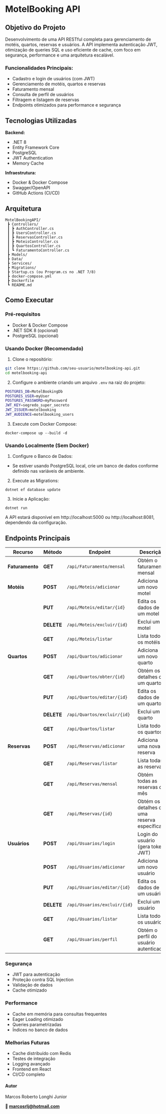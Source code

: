 # MotelBooking API

## Objetivo do Projeto
Desenvolvimento de uma API RESTful completa para gerenciamento de motéis, quartos, reservas e usuários. A API implementa autenticação JWT, otimização de queries SQL e uso eficiente de cache, com foco em segurança, performance e uma arquitetura escalável.

### Funcionalidades Principais:
- Cadastro e login de usuários (com JWT)
- Gerenciamento de motéis, quartos e reservas
- Faturamento mensal
- Consulta de perfil de usuários
- Filtragem e listagem de reservas
- Endpoints otimizados para performance e segurança

## Tecnologias Utilizadas

**Backend:**
- .NET 8
- Entity Framework Core
- PostgreSQL
- JWT Authentication
- Memory Cache

**Infraestrutura:**
- Docker & Docker Compose
- Swagger/OpenAPI
- GitHub Actions (CI/CD)

## Arquitetura

```plaintext
MotelBookingAPI/
 ┣ Controllers/
 ┃ ┣ AuthController.cs
 ┃ ┣ UsersController.cs
 ┃ ┣ ReservasController.cs
 ┃ ┣ MoteisController.cs
 ┃ ┣ QuartosController.cs
 ┃ ┗ FaturamentoController.cs
 ┣ Models/
 ┣ Data/
 ┣ Services/
 ┣ Migrations/
 ┣ Startup.cs (ou Program.cs no .NET 7/8)
 ┣ docker-compose.yml
 ┣ Dockerfile
 ┗ README.md
```

## Como Executar

### Pré-requisitos
- Docker & Docker Compose
- .NET SDK 8 (opcional)
- PostgreSQL (opcional)

### Usando Docker (Recomendado)

1. Clone o repositório:

```bash
git clone https://github.com/seu-usuario/motelbooking-api.git
cd motelbooking-api
```

2. Configure o ambiente criando um arquivo ```.env``` na raiz do projeto:

```bash
POSTGRES_DB=MotelBookingDb
POSTGRES_USER=myUser
POSTGRES_PASSWORD=myPassword
JWT_KEY=segredo_super_secreto
JWT_ISSUER=motelbooking
JWT_AUDIENCE=motelbooking_users
```

3. Execute com Docker Compose:

```
docker-compose up --build -d
```

### Usando Localmente (Sem Docker)

1. Configure o Banco de Dados:
- Se estiver usando PostgreSQL local, crie um banco de dados conforme definido nas variáveis de ambiente.
2. Execute as Migrations:

```
dotnet ef database update
```

3. Inicie a Aplicação:

```
dotnet run
```

A API estará disponível em http://localhost:5000 ou http://localhost:8081, dependendo da configuração.

## Endpoints Principais

| Recurso      | Método  | Endpoint                            | Descrição                                      |
|--------------|---------|-------------------------------------|------------------------------------------------|
| **Faturamento** | **GET** | `/api/Faturamento/mensal`          | Obtém o faturamento mensal                     |
| **Motéis**      | **POST** | `/api/Moteis/adicionar`            | Adiciona um novo motel                        |
|              | **PUT**  | `/api/Moteis/editar/{id}`          | Edita os dados de um motel                    |
|              | **DELETE** | `/api/Moteis/excluir/{id}`        | Exclui um motel                               |
|              | **GET**  | `/api/Moteis/listar`               | Lista todos os motéis                         |
| **Quartos**     | **POST** | `/api/Quartos/adicionar`           | Adiciona um novo quarto                       |
|              | **GET**  | `/api/Quartos/obter/{id}`          | Obtém os detalhes de um quarto                |
|              | **PUT**  | `/api/Quartos/editar/{id}`         | Edita os dados de um quarto                   |
|              | **DELETE** | `/api/Quartos/excluir/{id}`       | Exclui um quarto                              |
|              | **GET**  | `/api/Quartos/listar`              | Lista todos os quartos                        |
| **Reservas**    | **POST** | `/api/Reservas/adicionar`          | Adiciona uma nova reserva                     |
|              | **GET**  | `/api/Reservas/listar`             | Lista todas as reservas                       |
|              | **GET**  | `/api/Reservas/mensal`             | Obtém todas as reservas do mês                |
|              | **GET**  | `/api/Reservas/{id}`               | Obtém os detalhes de uma reserva específica   |
| **Usuários**    | **POST** | `/api/Usuarios/login`              | Login do usuário (gera token JWT)             |
|              | **POST** | `/api/Usuarios/adicionar`          | Adiciona um novo usuário                      |
|              | **PUT**  | `/api/Usuarios/editar/{id}`        | Edita os dados de um usuário                  |
|              | **DELETE** | `/api/Usuarios/excluir/{id}`      | Exclui um usuário                             |
|              | **GET**  | `/api/Usuarios/listar`             | Lista todos os usuários                       |
|              | **GET**  | `/api/Usuarios/perfil`             | Obtém o perfil do usuário autenticado         |

### Segurança
- JWT para autenticação
- Proteção contra SQL Injection
- Validação de dados
- Cache otimizado


### Performance
- Cache em memória para consultas frequentes
- Eager Loading otimizado
- Queries parametrizadas
- Índices no banco de dados

### Melhorias Futuras
- Cache distribuído com Redis
- Testes de integração
- Logging avançado
- Frontend em React
- CI/CD completo

#### Autor
Marcos Roberto Longhi Junior

**📧 marcosrlj@hotmail.com**
